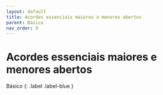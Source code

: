 ```yaml
---
layout: default
title: Acordes essenciais maiores e menores abertos
parent: Básico
nav_order: 9
---
```


# Acordes essenciais maiores e menores abertos

Básico
{: .label .label-blue }
